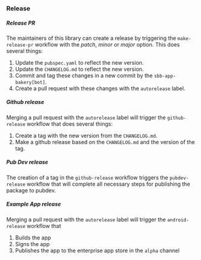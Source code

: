### Release

##### Release PR

The maintainers of this library can create a release by triggering the `make-release-pr` 
workflow with the _patch_, _minor_ or _major_ option. This does several things:

1. Update the `pubspec.yaml` to reflect the new version.
2. Update the `CHANGELOG.md` to reflect the new version.
3. Commit and tag these changes in a new commit by the `sbb-app-bakery[bot]`.
4. Create a pull request with these changes with the `autorelease` label.

##### Github release

Merging a pull request with the `autorelease` label will trigger the `github-release` workflow that does several things:

1. Create a tag with the new version from the `CHANGELOG.md`.
2. Make a github release based on the `CHANGELOG.md` and the version of the tag.

##### Pub Dev release

The creation of a tag in the `github-release` workflow triggers the `pubdev-release` workflow that will complete
all necessary steps for publishing the package to pubdev.

##### Example App release

Merging a pull request with the `autorelease` label will trigger the `android-release` workflow that

1. Builds the app
2. Signs the app
3. Publishes the app to the enterprise app store in the `alpha` channel


